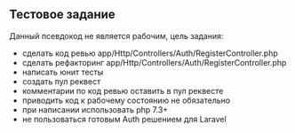 ## Тестовое задание

Данный псевдокод не является рабочим, цель задания:

- сделать код ревью app/Http/Controllers/Auth/RegisterController.php
- сделать рефакторинг app/Http/Controllers/Auth/RegisterController.php
- написать юнит тесты
- создать пул реквест
- комментарии по код ревью оставить в пул реквесте
- приводить код к рабочему состоянию не обязательно
- при написании использовать php 7.3+
- не пользоваться готовым Auth решением для Laravel
